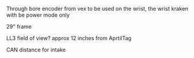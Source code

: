 Through bore encoder from vex to be used on the wrist, the wrist kraken with be power mode only

29" frame

LL3 field of view? approx 12 inches from AprtilTag



CAN distance for intake

